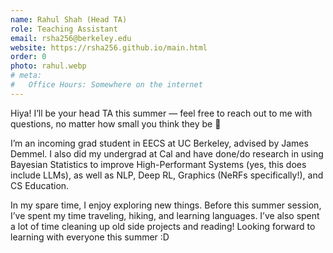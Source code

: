 ```yaml
---
name: Rahul Shah (Head TA)
role: Teaching Assistant
email: rsha256@berkeley.edu
website: https://rsha256.github.io/main.html
order: 0
photo: rahul.webp
# meta:
#   Office Hours: Somewhere on the internet
---
```


Hiya! I’ll be your head TA this summer — feel free to reach out
to me with questions, no matter how small you think they be 🙂

I’m an incoming grad student in EECS at UC Berkeley, advised by
James Demmel. I also did my undergrad at Cal and have done/do
research in using Bayesian Statistics to improve High-Performant
Systems (yes, this does include LLMs), as well as NLP, Deep RL,
Graphics (NeRFs specifically!), and CS Education.

In my spare time, I enjoy exploring new things. Before this
summer session, I’ve spent my time traveling, hiking, and
learning languages. I’ve also spent a lot of time cleaning up
old side projects and reading! Looking forward to learning with
everyone this summer :D
